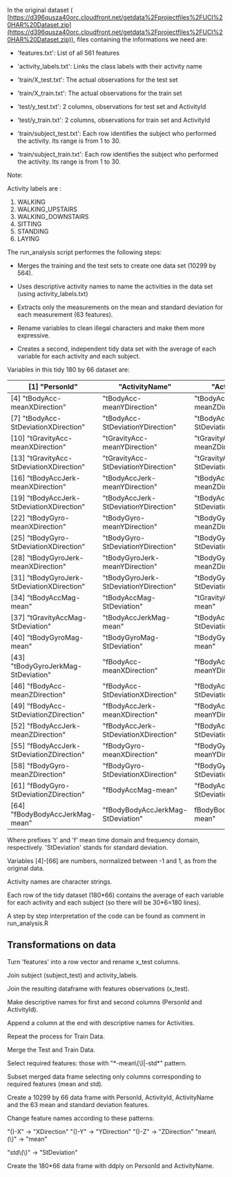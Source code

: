 In the original dataset ( [https://d396qusza40orc.cloudfront.net/getdata%2Fprojectfiles%2FUCI%20HAR%20Dataset.zip](https://d396qusza40orc.cloudfront.net/getdata%2Fprojectfiles%2FUCI%20HAR%20Dataset.zip)), files containing the informations we need are:

- 'features.txt': List of all 561 features

- 'activity\_labels.txt': Links the class labels with their activity name

- 'train/X\_test.txt': The actual observations for the test set

- 'train/X\_train.txt': The actual observations for the train set

- 'test/y\_test.txt': 2 columns, observations for test set and ActivityId

- 'test/y\_train.txt': 2 columns, observations for train set and ActivityId

- 'train/subject\_test.txt': Each row identifies the subject who performed the activity. Its range is from 1 to 30.

- 'train/subject\_train.txt': Each row identifies the subject who performed the activity. Its range is from 1 to 30.

Note:

Activity labels are :

1. WALKING  
2. WALKING\_UPSTAIRS   
3. WALKING\_DOWNSTAIRS  
4. SITTING  
5. STANDING  
6. LAYING

The run\_analysis script performes the following steps:

- Merges the training and the test sets to create one data set (10299 by 564).

- Uses descriptive activity names to name the activities in the data set (using activity\_labels.txt)

- Extracts only the measurements on the mean and standard deviation for each measurement (63 features).

- Rename variables to clean illegal characters and make them more expressive.

- Creates a second, independent tidy data set with the average of each variable for each activity and each subject.



Variables in this tidy 180 by 66 dataset are:

| [1] "PersonId" | "ActivityName" | "ActivityId" |
| --- | --- | --- |
| [4] "tBodyAcc-meanXDirection" | "tBodyAcc-meanYDirection" | "tBodyAcc-meanZDirection"  |
| [7] "tBodyAcc-StDeviationXDirection" | "tBodyAcc-StDeviationYDirection" | "tBodyAcc-StDeviationZDirection" |
| [10] "tGravityAcc-meanXDirection" | "tGravityAcc-meanYDirection" | "tGravityAcc-meanZDirection" |
| [13] "tGravityAcc-StDeviationXDirection" | "tGravityAcc-StDeviationYDirection" | "tGravityAcc-StDeviationZDirection" |
| [16] "tBodyAccJerk-meanXDirection" | "tBodyAccJerk-meanYDirection" | "tBodyAccJerk-meanZDirection" |
| [19] "tBodyAccJerk-StDeviationXDirection" | "tBodyAccJerk-StDeviationYDirection" | "tBodyAccJerk-StDeviationZDirection" |
| [22] "tBodyGyro-meanXDirection" | "tBodyGyro-meanYDirection" | "tBodyGyro-meanZDirection" |
| [25] "tBodyGyro-StDeviationXDirection" | "tBodyGyro-StDeviationYDirection" | "tBodyGyro-StDeviationZDirection" |
| [28] "tBodyGyroJerk-meanXDirection" | "tBodyGyroJerk-meanYDirection" | "tBodyGyroJerk-meanZDirection" |
| [31] "tBodyGyroJerk-StDeviationXDirection" | "tBodyGyroJerk-StDeviationYDirection" | "tBodyGyroJerk-StDeviationZDirection" |
| [34] "tBodyAccMag-mean" | "tBodyAccMag-StDeviation" | "tGravityAccMag-mean" |
| [37] "tGravityAccMag-StDeviation" | "tBodyAccJerkMag-mean" | "tBodyAccJerkMag-StDeviation" |
| [40] "tBodyGyroMag-mean" | "tBodyGyroMag-StDeviation" | "tBodyGyroJerkMag-mean" |
| [43] "tBodyGyroJerkMag-StDeviation"  | "fBodyAcc-meanXDirection" | "fBodyAcc-meanYDirection" |
| [46] "fBodyAcc-meanZDirection" | "fBodyAcc-StDeviationXDirection" | "fBodyAcc-StDeviationYDirection" |
| [49] "fBodyAcc-StDeviationZDirection" | "fBodyAccJerk-meanXDirection" | "fBodyAccJerk-meanYDirection" |
| [52] "fBodyAccJerk-meanZDirection" | "fBodyAccJerk-StDeviationXDirection" | "fBodyAccJerk-StDeviationYDirection" |
| [55] "fBodyAccJerk-StDeviationZDirection" | "fBodyGyro-meanXDirection" | "fBodyGyro-meanYDirection" |
| [58] "fBodyGyro-meanZDirection" | "fBodyGyro-StDeviationXDirection" | "fBodyGyro-StDeviationYDirection" |
| [61] "fBodyGyro-StDeviationZDirection" | "fBodyAccMag-mean"  | "fBodyAccMag-StDeviation" |
| [64] "fBodyBodyAccJerkMag-mean" | "fBodyBodyAccJerkMag-StDeviation" | fBodyBodyGyroMag-mean" |





Where prefixes 't' and 'f' mean time domain and frequency domain, respectively. 'StDeviation' stands for standard deviation.



Variables [4]-[66] are numbers, normalized between -1 and 1, as from the original data.

Activity names are character strings.

Each row of the tidy dataset (180\*66) contains the average of each variable for each activity and each subject (so there will be 30\*6=180 lines).

A step by step interpretation of the code can be found as comment in run\_analysis.R

## Transformations on data

Turn 'features' into a row vector and rename x\_test columns.

Join subject (subject\_test) and activity\_labels.

Join the resulting dataframe with features observations (x\_test).

Make descriptive names for first and second columns (PersonId and ActivityId).

Append a column at the end with descriptive names for Activities.

Repeat the process for Train Data.

Merge the Test and Train Data.

Select required features: those with "\*-mean\\(\\)|-std\*" pattern.

Subset merged data frame selecting only columns corresponding to required features (mean and std).

Create a 10299 by 66 data frame with PersonId, ActivityId, ActivityName and the 63 mean and standard deviation features.

Change feature names according to these patterns:

"()-X" → "XDirection"  "()-Y" → "YDirection"   "()-Z" → "ZDirection"  "mean\\(\\)" → "mean"

"std\\(\\)" → "StDeviation"

Create the 180\*66 data frame with ddply on PersonId and ActivityName.
